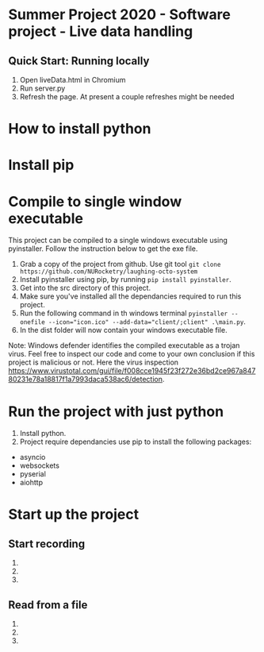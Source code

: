 # Summer Project 2020 - Software project - Live data handling

## Quick Start: Running locally
1. Open liveData.html in Chromium 
2. Run server.py 
3. Refresh the page. At present a couple refreshes might be needed

# How to install python


# Install pip

# Compile to single window executable
This project can be compiled to a single windows executable using pyinstaller.
Follow the instruction below to get the exe file.

1. Grab a copy of the project from github. Use git tool `git clone https://github.com/NURocketry/laughing-octo-system`
2. Install pyinstaller using pip, by running `pip install pyinstaller`.
3. Get into the src directory of this project.
4. Make sure you've installed all the dependancies required to run this project.
5. Run the following command in th windows terminal `pyinstaller --onefile --icon="icon.ico" --add-data="client/;client" .\main.py`.
6. In the dist folder will now contain your windows executable file.

Note: Windows defender identifies the compiled executable as a trojan virus. Feel free to inspect our code and come to your own conclusion if this project is
malicious or not. Here the virus inspection https://www.virustotal.com/gui/file/f008cce1945f23f272e36bd2ce967a84780231e78a18817f1a7993daca538ac6/detection.

# Run the project with just python
1. Install python.
2. Project require dependancies use pip to install the following packages:
* asyncio
* websockets
* pyserial
* aiohttp

# Start up the project
## Start recording
1.
2.
3.
## Read from a file
1.
2.
3.

